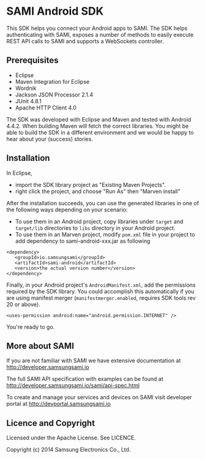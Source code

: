 SAMI Android SDK
================

This SDK helps you connect your Android apps to SAMI. The SDK helps authenticating with SAMI, exposes a number of methods to easily execute REST API calls to SAMI and supports a WebSockets controller. 

Prerequisites
-------------

 * Eclipse 
 * Maven Integration for Eclipse
 * Wordnik
 * Jackson JSON Processor  2.1.4
 * JUnit 4.8.1
 * Apache HTTP Client 4.0

The SDK was developed with Eclipse and Maven and tested with Android 4.4.2. When building Maven will fetch the correct libraries. You might be able to build the SDK in a different environment and we would be happy to hear about your (success) stories.

Installation
---------------------

In Eclipse, 
- import the SDK library project as "Existing Maven Projects".
- right click the project, and choose "Run As" then "Marven install"

After the installation succeeds, you can use the generated libraries in one of the following ways depending on your scenario:

- To use them in an Android project, copy libraries under `target` and `target/lib` directories to `libs` directory in your Android project.
- To use them in an Marven project, modify `pom.xml` file in your project to add dependency to sami-android-xxx.jar as following

~~~
<dependency>
   <groupId>io.samsungsami</groupId>
   <artifactId>sami-android</artifactId>
   <version>the actual version number</version>
</dependency>
~~~

Finally, in your Android project's `AndroidManifest.xml`, add the permissions required by the SDK library. You could accomplish this automatically if you are using manifest merger (`manifestmerger.enabled`, requires SDK tools rev 20 or above).

~~~
<uses-permission android:name="android.permission.INTERNET" />
~~~

You're ready to go.

More about SAMI
---------------

If you are not familiar with SAMI we have extensive documentation at http://developer.samsungsami.io

The full SAMI API specification with examples can be found at http://developer.samsungsami.io/sami/api-spec.html

To create and manage your services and devices on SAMI visit developer portal at http://devportal.samsungsami.io

Licence and Copyright
---------------------

Licensed under the Apache License. See LICENCE.

Copyright (c) 2014 Samsung Electronics Co., Ltd.
